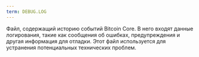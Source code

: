 ```yaml
---
term: DEBUG.LOG
---
```


Файл, содержащий историю событий Bitcoin Core. В него входят данные логирования, такие как сообщения об ошибках, предупреждения и другая информация для отладки. Этот файл используется для устранения потенциальных технических проблем.